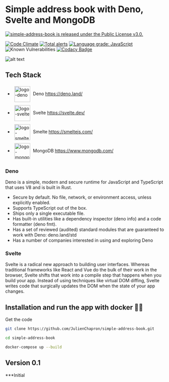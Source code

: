 # Simple address book with Deno, Svelte and MongoDB
<a href="https://github.com/JulienChapron/simple-address-book/main/LICENSE">
 <img src="https://img.shields.io/badge/License-GPLv3-blue.svg" alt="simple-address-book is released under the Public License v3.0." />
</a>

[![Code Climate](https://codeclimate.com/github/JulienChapron/simple-address-book/badges/gpa.svg)](https://codeclimate.com/github/JulienChapron/simple-address-book)
[![Total alerts](https://img.shields.io/lgtm/alerts/g/JulienChapron/simple-address-book.svg?logo=lgtm&logoWidth=18)](https://lgtm.com/projects/g/JulienChapron/simple-address-book/alerts/)
[![Language grade: JavaScript](https://img.shields.io/lgtm/grade/javascript/g/JulienChapron/simple-address-book.svg?logo=lgtm&logoWidth=18)](https://lgtm.com/projects/g/JulienChapron/simple-address-book/context:javascript)
![Known Vulnerabilities](https://snyk.io/test/github/JulienChapron/simple-address-book/badge.svg)
[![Codacy Badge](https://app.codacy.com/project/badge/Grade/7a0affbbbb58400f8fc2a77f7429006a)](https://www.codacy.com/gh/JulienChapron/simple-address-book/dashboard?utm_source=github.com&amp;utm_medium=referral&amp;utm_content=JulienChapron/simple-address-book&amp;utm_campaign=Badge_Grade)

![alt text](https://raw.githubusercontent.com/JulienChapron/simple-address-book/master/images/app.gif)

## Tech Stack

* <img src="https://deno.land/logo.svg" alt="logo-deno" style="margin:5px;vertical-align:middle" height="50"/> Deno <https://deno.land/>
* <img src="https://pbs.twimg.com/profile_images/1121395911849062400/7exmJEg4.png" style="margin:5px;vertical-align:middle" alt="logo-svelte" height="50"/> Svelte <https://svelte.dev/>
* <img src="https://smeltejs.com/logo.svg" style="margin:5px;vertical-align:middle" alt="logo-smelte" height="50"/> Smelte <https://smeltejs.com/>
* <img src="https://www.universitylib.com/wp-content/uploads/2020/11/Mongo-db-logo.png" style="margin:5px;vertical-align:middle" alt="logo-mongoDB" height="50"/> MongoDB <https://www.mongodb.com/>

### Deno

Deno is a simple, modern and secure runtime for JavaScript and TypeScript that uses V8 and is built in Rust.
- Secure by default. No file, network, or environment access, unless explicitly enabled.
- Supports TypeScript out of the box.
- Ships only a single executable file.
- Has built-in utilities like a dependency inspector (deno info) and a code formatter (deno fmt).
- Has a set of reviewed (audited) standard modules that are guaranteed to work with Deno: deno.land/std
- Has a number of companies interested in using and exploring Deno

### Svelte

Svelte is a radical new approach to building user interfaces. Whereas traditional frameworks like React and Vue do the bulk of their work in the browser, Svelte shifts that work into a compile step that happens when you build your app.
Instead of using techniques like virtual DOM diffing, Svelte writes code that surgically updates the DOM when the state of your app changes.


## Installation and run the app with docker 🚀🚀

Get the code

```bash
git clone https://github.com/JulienChapron/simple-address-book.git
```
```bash
cd simple-address-book 
```

```bash
docker-compose up --build 
```

## Version 0.1

***Initial
